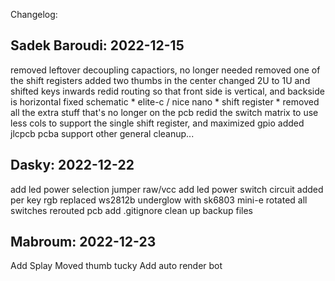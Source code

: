 Changelog:

Sadek Baroudi: 2022-12-15
-------------------------------
removed leftover decoupling capactiors, no longer needed
removed one of the shift registers
added two thumbs in the center
changed 2U to 1U and shifted keys inwards
redid routing so that front side is vertical, and backside is horizontal
fixed schematic
	* elite-c / nice nano
	* shift register
	* removed all the extra stuff that's no longer on the pcb
redid the switch matrix to use less cols to support the single shift register, and maximized gpio
added jlcpcb pcba support
other general cleanup...


Dasky: 2022-12-22
-------------------------------
add led power selection jumper raw/vcc
add led power switch circuit
added per key rgb
replaced ws2812b underglow with sk6803 mini-e
rotated all switches
rerouted pcb
add .gitignore
clean up backup files


Mabroum: 2022-12-23
-------------------------------
Add Splay
Moved thumb tucky
Add auto render bot